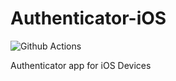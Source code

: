 # Authenticator-iOS
![Github Actions](https://github.com/Kearmin/Authenticator-iOS/actions/workflows/test-ios-app.yml/badge.svg?branch=main)

Authenticator app for iOS Devices
